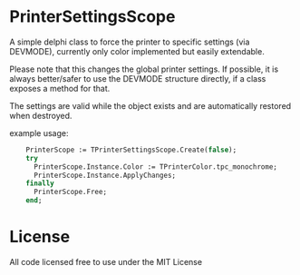 # PrinterSettingsScope

A simple delphi class to force the printer to specific settings (via DEVMODE), currently only color implemented but easily extendable.

Please note that this changes the global printer settings. If possible, it is always better/safer to use the DEVMODE structure directly, if a class exposes a method for that.

The settings are valid while the object exists and are automatically restored when destroyed.

example usage:
```pascal
    PrinterScope := TPrinterSettingsScope.Create(false);
    try
      PrinterScope.Instance.Color := TPrinterColor.tpc_monochrome;
      PrinterScope.Instance.ApplyChanges;
    finally
      PrinterScope.Free;
    end;
```

# License

All code licensed free to use under the MIT License
